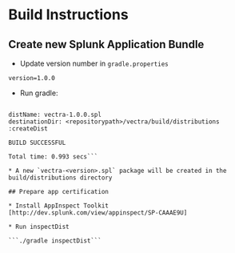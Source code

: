 # Build Instructions

## Create new Splunk Application Bundle

* Update version number in `gradle.properties`

```version=1.0.0```

* Run gradle:

```./gradle createDist

distName: vectra-1.0.0.spl
destinationDir: <repositorypath>/vectra/build/distributions
:createDist

BUILD SUCCESSFUL

Total time: 0.993 secs```

* A new `vectra-<version>.spl` package will be created in the build/distributions directory

## Prepare app certification

* Install AppInspect Toolkit [http://dev.splunk.com/view/appinspect/SP-CAAAE9U]

* Run inspectDist

```./gradle inspectDist```
